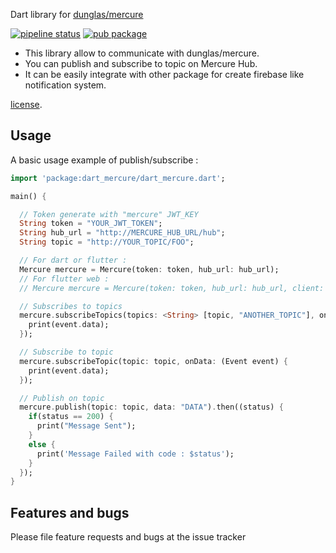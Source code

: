 Dart library for [dunglas/mercure](https://github.com/dunglas/mercure)

[![pipeline status](https://gitlab.com/wallforfry/dart_mercure/badges/master/pipeline.svg)](https://gitlab.com/wallforfry/dart_mercure/commits/master)
[![pub package](https://img.shields.io/pub/v/dart_mercure.svg)](https://pub.dev/packages/dart_mercure)

- This library allow to communicate with dunglas/mercure.
- You can publish and subscribe to topic on Mercure Hub. 
- It can be easily integrate with other package for create firebase like notification system.

[license](LICENSE).

## Usage

A basic usage example of publish/subscribe :

```dart
import 'package:dart_mercure/dart_mercure.dart';

main() {

  // Token generate with "mercure" JWT_KEY
  String token = "YOUR_JWT_TOKEN";
  String hub_url = "http://MERCURE_HUB_URL/hub";
  String topic = "http://YOUR_TOPIC/FOO";

  // For dart or flutter :
  Mercure mercure = Mercure(token: token, hub_url: hub_url);
  // For flutter web :
  // Mercure mercure = Mercure(token: token, hub_url: hub_url, client: BrowserClient());

  // Subscribes to topics
  mercure.subscribeTopics(topics: <String> [topic, "ANOTHER_TOPIC"], onData: (Event event) {
    print(event.data);
  });

  // Subscribe to topic
  mercure.subscribeTopic(topic: topic, onData: (Event event) {
    print(event.data);
  });

  // Publish on topic
  mercure.publish(topic: topic, data: "DATA").then((status) {
    if(status == 200) {
      print("Message Sent");
    }
    else {
      print('Message Failed with code : $status');
    }
  });
}

```

## Features and bugs

Please file feature requests and bugs at the issue tracker
